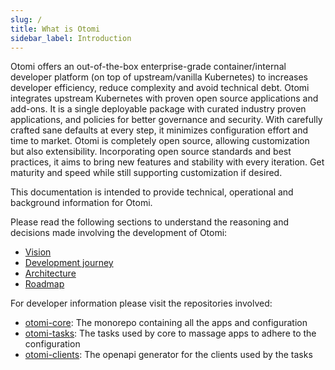 ```yaml
---
slug: /
title: What is Otomi
sidebar_label: Introduction
---
```


Otomi offers an out-of-the-box enterprise-grade container/internal developer platform (on top of upstream/vanilla Kubernetes) to increases developer efficiency, reduce complexity and avoid technical debt. Otomi integrates upstream Kubernetes with proven open source applications and add-ons. It is a single deployable package with curated industry proven applications, and policies for better governance and security. With carefully crafted sane defaults at every step, it minimizes configuration effort and time to market. Otomi is completely open source, allowing customization but also extensibility. Incorporating open source standards and best practices, it aims to bring new features and stability with every iteration. Get maturity and speed while still supporting customization if desired.

This documentation is intended to provide technical, operational and background information for Otomi.

Please read the following sections to understand the reasoning and decisions made involving the development of Otomi:

- [Vision](vision)
- [Development journey](journey)
- [Architecture](architecture)
- [Roadmap](roadmap)

For developer information please visit the repositories involved:

- [otomi-core](https://github.com/redkubes/otomi-core/): The monorepo containing all the apps and configuration
- [otomi-tasks](https://github.com/redkubes/otomi-tasks/): The tasks used by core to massage apps to adhere to the configuration
- [otomi-clients](https://github.com/redkubes/otomi-clients/): The openapi generator for the clients used by the tasks
